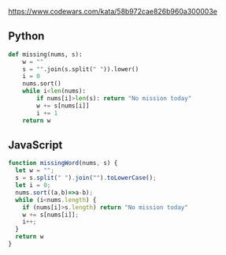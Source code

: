https://www.codewars.com/kata/58b972cae826b960a300003e

## Python
```python
def missing(nums, s):
    w = ""
    s = "".join(s.split(" ")).lower()
    i = 0
    nums.sort()
    while i<len(nums):
        if nums[i]>len(s): return "No mission today"
        w += s[nums[i]]
        i += 1
    return w
```

## JavaScript
```js
function missingWord(nums, s) {
  let w = "";
  s = s.split(" ").join("").toLowerCase();
  let i = 0;
  nums.sort((a,b)=>a-b);
  while (i<nums.length) {
    if (nums[i]>s.length) return "No mission today"
    w += s[nums[i]];
    i++;
  }
  return w
}
```